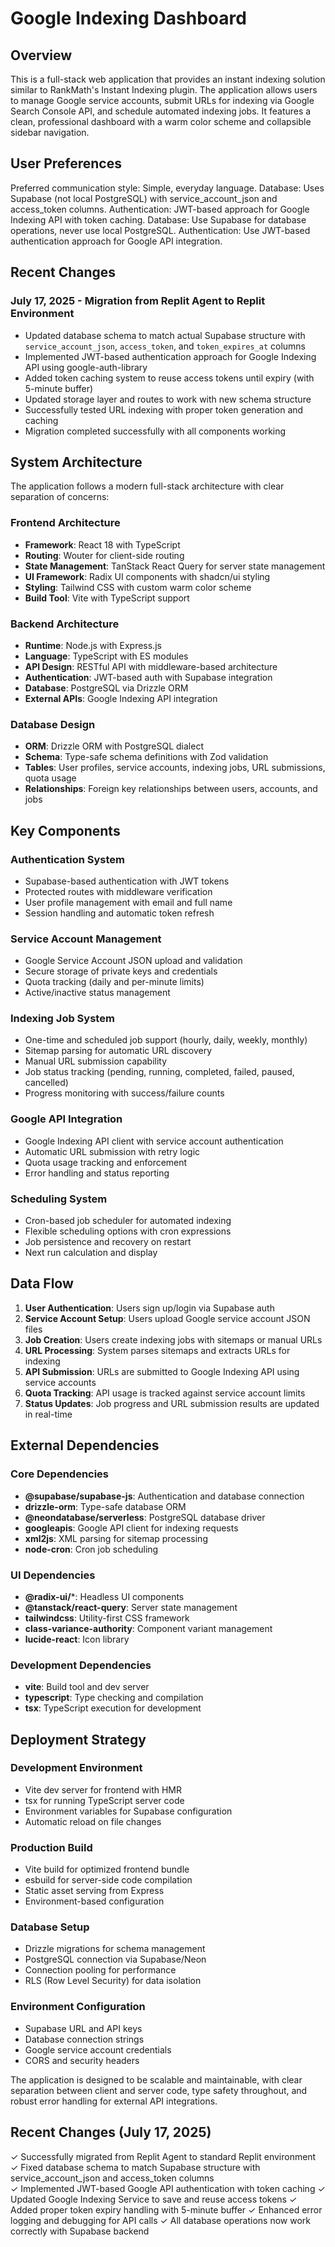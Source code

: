 # Google Indexing Dashboard

## Overview

This is a full-stack web application that provides an instant indexing solution similar to RankMath's Instant Indexing plugin. The application allows users to manage Google service accounts, submit URLs for indexing via Google Search Console API, and schedule automated indexing jobs. It features a clean, professional dashboard with a warm color scheme and collapsible sidebar navigation.

## User Preferences

Preferred communication style: Simple, everyday language.
Database: Uses Supabase (not local PostgreSQL) with service_account_json and access_token columns.
Authentication: JWT-based approach for Google Indexing API with token caching.
Database: Use Supabase for database operations, never use local PostgreSQL.
Authentication: Use JWT-based authentication approach for Google API integration.

## Recent Changes

### July 17, 2025 - Migration from Replit Agent to Replit Environment
- Updated database schema to match actual Supabase structure with `service_account_json`, `access_token`, and `token_expires_at` columns
- Implemented JWT-based authentication approach for Google Indexing API using google-auth-library
- Added token caching system to reuse access tokens until expiry (with 5-minute buffer)
- Updated storage layer and routes to work with new schema structure
- Successfully tested URL indexing with proper token generation and caching
- Migration completed successfully with all components working

## System Architecture

The application follows a modern full-stack architecture with clear separation of concerns:

### Frontend Architecture
- **Framework**: React 18 with TypeScript
- **Routing**: Wouter for client-side routing
- **State Management**: TanStack React Query for server state management
- **UI Framework**: Radix UI components with shadcn/ui styling
- **Styling**: Tailwind CSS with custom warm color scheme
- **Build Tool**: Vite with TypeScript support

### Backend Architecture
- **Runtime**: Node.js with Express.js
- **Language**: TypeScript with ES modules
- **API Design**: RESTful API with middleware-based architecture
- **Authentication**: JWT-based auth with Supabase integration
- **Database**: PostgreSQL via Drizzle ORM
- **External APIs**: Google Indexing API integration

### Database Design
- **ORM**: Drizzle ORM with PostgreSQL dialect
- **Schema**: Type-safe schema definitions with Zod validation
- **Tables**: User profiles, service accounts, indexing jobs, URL submissions, quota usage
- **Relationships**: Foreign key relationships between users, accounts, and jobs

## Key Components

### Authentication System
- Supabase-based authentication with JWT tokens
- Protected routes with middleware verification
- User profile management with email and full name
- Session handling and automatic token refresh

### Service Account Management
- Google Service Account JSON upload and validation
- Secure storage of private keys and credentials
- Quota tracking (daily and per-minute limits)
- Active/inactive status management

### Indexing Job System
- One-time and scheduled job support (hourly, daily, weekly, monthly)
- Sitemap parsing for automatic URL discovery
- Manual URL submission capability
- Job status tracking (pending, running, completed, failed, paused, cancelled)
- Progress monitoring with success/failure counts

### Google API Integration
- Google Indexing API client with service account authentication
- Automatic URL submission with retry logic
- Quota usage tracking and enforcement
- Error handling and status reporting

### Scheduling System
- Cron-based job scheduler for automated indexing
- Flexible scheduling options with cron expressions
- Job persistence and recovery on restart
- Next run calculation and display

## Data Flow

1. **User Authentication**: Users sign up/login via Supabase auth
2. **Service Account Setup**: Users upload Google service account JSON files
3. **Job Creation**: Users create indexing jobs with sitemaps or manual URLs
4. **URL Processing**: System parses sitemaps and extracts URLs for indexing
5. **API Submission**: URLs are submitted to Google Indexing API using service accounts
6. **Quota Tracking**: API usage is tracked against service account limits
7. **Status Updates**: Job progress and URL submission results are updated in real-time

## External Dependencies

### Core Dependencies
- **@supabase/supabase-js**: Authentication and database connection
- **drizzle-orm**: Type-safe database ORM
- **@neondatabase/serverless**: PostgreSQL database driver
- **googleapis**: Google API client for indexing requests
- **xml2js**: XML parsing for sitemap processing
- **node-cron**: Cron job scheduling

### UI Dependencies
- **@radix-ui/***: Headless UI components
- **@tanstack/react-query**: Server state management
- **tailwindcss**: Utility-first CSS framework
- **class-variance-authority**: Component variant management
- **lucide-react**: Icon library

### Development Dependencies
- **vite**: Build tool and dev server
- **typescript**: Type checking and compilation
- **tsx**: TypeScript execution for development

## Deployment Strategy

### Development Environment
- Vite dev server for frontend with HMR
- tsx for running TypeScript server code
- Environment variables for Supabase configuration
- Automatic reload on file changes

### Production Build
- Vite build for optimized frontend bundle
- esbuild for server-side code compilation
- Static asset serving from Express
- Environment-based configuration

### Database Setup
- Drizzle migrations for schema management
- PostgreSQL connection via Supabase/Neon
- Connection pooling for performance
- RLS (Row Level Security) for data isolation

### Environment Configuration
- Supabase URL and API keys
- Database connection strings
- Google service account credentials
- CORS and security headers

The application is designed to be scalable and maintainable, with clear separation between client and server code, type safety throughout, and robust error handling for external API integrations.

## Recent Changes (July 17, 2025)

✓ Successfully migrated from Replit Agent to standard Replit environment
✓ Fixed database schema to match Supabase structure with service_account_json and access_token columns  
✓ Implemented JWT-based Google API authentication with token caching
✓ Updated Google Indexing Service to save and reuse access tokens
✓ Added proper token expiry handling with 5-minute buffer
✓ Enhanced error logging and debugging for API calls
✓ All database operations now work correctly with Supabase backend